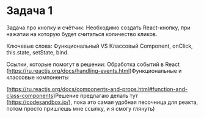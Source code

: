 # Задача 1

Задача про кнопку и счётчик:
Необходимо создать React-кнопку, при нажатии на которую будет считаться количество кликов.

Ключевые слова: Функциональный VS Классовый Component, onClick, this.state, setState, bind.

Ссылки, которые помогут в решении:
Обработка событий в React
(https://ru.reactjs.org/docs/handling-events.html)Функциональные и классовые компоненты

(https://ru.reactjs.org/docs/components-and-props.html#function-and-class-components)Решение предлагаю делать тут (https://codesandbox.io/), пока это самая удобная песочница для реакта, потом просто пришлешь мне ссылку, и я смогу глянуть)
